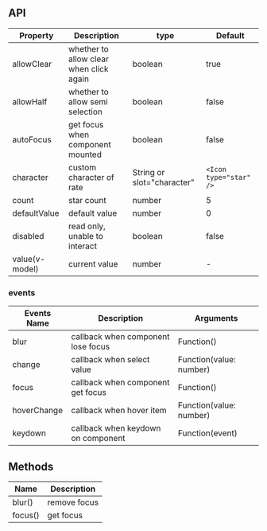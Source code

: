 ## API

| Property | Description | type | Default |
| -------- | ----------- | ---- | ------- |
| allowClear | whether to allow clear when click again | boolean | true |
| allowHalf | whether to allow semi selection | boolean | false |
| autoFocus | get focus when component mounted | boolean | false |
| character | custom character of rate | String or slot="character" | `<Icon type="star" />` |
| count | star count | number | 5 |
| defaultValue | default value | number | 0 |
| disabled | read only, unable to interact | boolean | false |
| value(v-model) | current value | number | - |


### events
| Events Name | Description | Arguments |
| --- | --- | --- |
| blur | callback when component lose focus | Function() | - |
| change | callback when select value | Function(value: number) | - |
| focus | callback when component get focus | Function() | - |
| hoverChange | callback when hover item | Function(value: number) | - |
| keydown | callback when keydown on component | Function(event) | - |

## Methods

| Name | Description |
| ---- | ----------- |
| blur() | remove focus |
| focus() | get focus |
